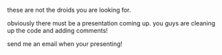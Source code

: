 these are not the droids you are looking for.

obviously there must be a presentation coming up. you guys are cleaning up the code and adding comments!

send me an email when your presenting!